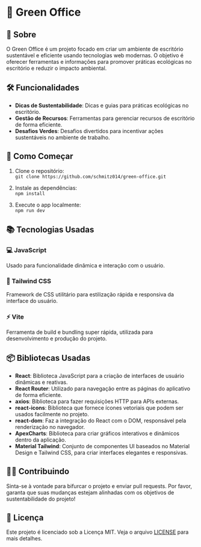 # 🌱 Green Office

## 📜 Sobre

O Green Office é um projeto focado em criar um ambiente de escritório sustentável e eficiente usando tecnologias web modernas. O objetivo é oferecer ferramentas e informações para promover práticas ecológicas no escritório e reduzir o impacto ambiental.

## 🛠️ Funcionalidades

- **Dicas de Sustentabilidade**: Dicas e guias para práticas ecológicas no escritório.
- **Gestão de Recursos**: Ferramentas para gerenciar recursos de escritório de forma eficiente.
- **Desafios Verdes**: Desafios divertidos para incentivar ações sustentáveis no ambiente de trabalho.

## 🚀 Como Começar

1. Clone o repositório:  
   `git clone https://github.com/schmitz014/green-office.git`

2. Instale as dependências:  
   `npm install`

3. Execute o app localmente:  
   `npm run dev`

## 📚 Tecnologias Usadas

### 💻 JavaScript

Usado para funcionalidade dinâmica e interação com o usuário.

### 🎨 Tailwind CSS

Framework de CSS utilitário para estilização rápida e responsiva da interface do usuário.

### ⚡ Vite

Ferramenta de build e bundling super rápida, utilizada para desenvolvimento e produção do projeto.

## 📦 Bibliotecas Usadas

- **React**: Biblioteca JavaScript para a criação de interfaces de usuário dinâmicas e reativas.
- **React Router**: Utilizado para navegação entre as páginas do aplicativo de forma eficiente.
- **axios**: Biblioteca para fazer requisições HTTP para APIs externas.
- **react-icons**: Biblioteca que fornece ícones vetoriais que podem ser usados facilmente no projeto.
- **react-dom**: Faz a integração do React com o DOM, responsável pela renderização no navegador.
- **ApexCharts**: Biblioteca para criar gráficos interativos e dinâmicos dentro da aplicação.
- **Material Tailwind**: Conjunto de componentes UI baseados no Material Design e Tailwind CSS, para criar interfaces elegantes e responsivas.

## 👨‍💻 Contribuindo

Sinta-se à vontade para bifurcar o projeto e enviar pull requests. Por favor, garanta que suas mudanças estejam alinhadas com os objetivos de sustentabilidade do projeto!

## 📝 Licença

Este projeto é licenciado sob a Licença MIT. Veja o arquivo [LICENSE](LICENSE) para mais detalhes.

